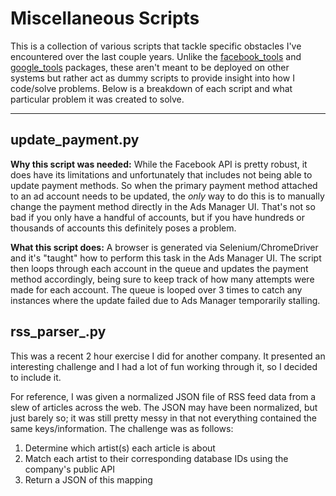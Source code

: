 # Miscellaneous Scripts

This is a collection of various scripts that tackle specific obstacles I've encountered over the last couple years. Unlike the [facebook_tools](https://github.com/aliavictor/portfolio/tree/main/facebook_tools) and [google_tools](https://github.com/aliavictor/portfolio/tree/main/google_tools) packages, these aren't meant to be deployed on other systems but rather act as dummy scripts to provide insight into how I code/solve problems. Below is a breakdown of each script and what particular problem it was created to solve.
***
## update_payment.py

<b>Why this script was needed:</b> While the Facebook API is pretty robust, it does have its limitations and unfortunately that includes not being able to update payment methods. So when the primary payment method attached to an ad account needs to be updated, the <i>only</i> way to do this is to manually change the payment method directly in the Ads Manager UI. That's not so bad if you only have a handful of accounts, but if you have hundreds or thousands of accounts this definitely poses a problem.

<b>What this script does:</b> A browser is generated via Selenium/ChromeDriver and it's "taught" how to perform this task in the Ads Manager UI. The script then loops through each account in the queue and updates the payment method accordingly, being sure to keep track of how many attempts were made for each account. The queue is looped over 3 times to catch any instances where the update failed due to Ads Manager temporarily stalling.

## rss_parser_.py

This was a recent 2 hour exercise I did for another company. It presented an interesting
challenge and I had a lot of fun working through it, so I decided to include it.

For reference, I was given a normalized JSON file of RSS feed data from a slew of
articles across the web. The JSON may have been normalized, but just barely so; it was
still pretty messy in that not everything contained the same keys/information. The
challenge was as follows:

1. Determine which artist(s) each article is about
2. Match each artist to their corresponding database IDs using the company's public API
3. Return a JSON of this mapping